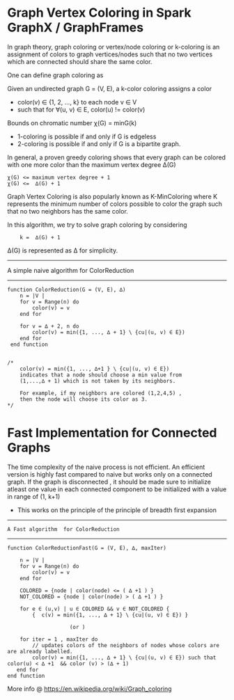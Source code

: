 # Graph Vertex Coloring in Spark GraphX / GraphFrames
In graph theory, graph coloring or vertex/node coloring or k-coloring is an assignment of colors to graph vertices/nodes such that no two vertices which are connected should share the same color.

One can define graph coloring as

 Given an undirected graph G = (V, E), a k-color coloring assigns a color
   - color(v) ∈ {1, 2, ..., k} to each node v ∈ V
   - such that for ∀(u, v) ∈ E,  color(u) != color(v)

Bounds on chromatic number  χ(G) = minG(k)

  - 1-coloring is possible if and only if G is edgeless
  - 2-coloring is possible if and only if G is a bipartite graph.
 
 In general, a proven greedy coloring shows that every graph can be colored with one more color than the maximum vertex degree ∆(G)

    χ(G) <= maximum vertex degree + 1
    χ(G) <=  ∆(G) + 1

Graph Vertex Coloring is also popularly known as K-MinColoring where K represents the minimum number of colors possible to color the graph such that no two neighbors has the same color.

In this algorithm, we try to solve graph coloring by considering
    
        k =  ∆(G) + 1

   ∆(G) is represented as ∆ for simplicity.
 *******************************************
 A simple naive algorithm  for ColorReduction
 *******************************************

    function ColorReduction(G = (V, E), ∆)
        n = |V |
        for v = Range(n) do
            color(v) = v
        end for
        
        for v = ∆ + 2, n do
            color(v) = min({1, ..., ∆ + 1} \ {cu|(u, v) ∈ E})
        end for
     end function


    /*    
        color(v) = min({1, ..., ∆+1 } \ {cu|(u, v) ∈ E}) 
        indicates that a node should choose a min value from  
        (1,...,∆ + 1) which is not taken by its neighbors.
        
        For example, if my neighbors are colored (1,2,4,5) , 
        then the node will choose its color as 3.
    */
    

# Fast Implementation for Connected Graphs
The time complexity of the naive process is not efficient. An efficient version is highly fast compared to naive but works only on a connected graph. If the graph is disconnected , it should be made sure to initialize atleast one value in each connected component to  be initialized with  a value in range of (1, k+1)

  * This works on the principle of the principle of breadth first expansion
  ********************************************
    A Fast algorithm  for ColorReduction
  *******************************************
    function ColorReductionFast(G = (V, E), ∆, maxIter)
        
        n = |V |
        for v = Range(n) do
            color(v) = v
        end for

        COLORED = {node | color(node) <= ( ∆ +1 ) } 
        NOT_COLORED = {node | color(node) > ( ∆ +1 ) } 
        
        for e ∈ (u,v) | u ∈ COLORED && v ∈ NOT_COLORED {
            {  c(v) = min({1, ..., ∆ + 1} \ {cu|(u, v) ∈ E}) }

                        (or )

        for iter = 1 , maxIter do
            // updates colors of the neighbors of nodes whose colors are are already labelled.
            color(v) = min({1, ..., ∆ + 1} \ {cu|(u, v) ∈ E}) such that color(u) < ∆ +1  && color (v) > (∆ + 1)
       end for
    end function
    
More info @  https://en.wikipedia.org/wiki/Graph_coloring

